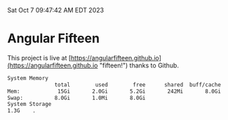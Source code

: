 Sat Oct  7 09:47:42 AM EDT 2023

# Angular Fifteen


This project is live at [https://angularfifteen.github.io](https://angularfifteen.github.io "fifteen!") thanks to Github.

```bash
System Memory
               total        used        free      shared  buff/cache   available
Mem:            15Gi       2.0Gi       5.2Gi       242Mi       8.0Gi        12Gi
Swap:          8.0Gi       1.0Mi       8.0Gi
System Storage
1.3G	.
```
